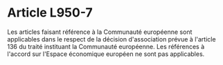 # Article L950-7

Les articles faisant référence à la Communauté européenne sont applicables dans le respect de la décision d'association prévue à l'article 136 du traité instituant la Communauté européenne. Les références à l'accord sur l'Espace économique européen ne sont pas applicables.